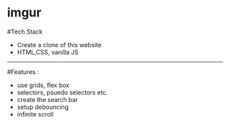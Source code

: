 # imgur



#Tech Stack

- Create a clone of this website
- HTML,CSS, vanilla JS
<hr/>
#Features :

- use grids, flex box
- selectors, psuedo selectors etc.
- create the search bar 
- setup debouncing 
- infinite scroll 
